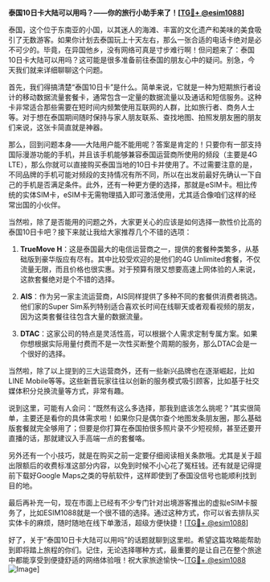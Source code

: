 **泰国10日卡大陆可以用吗？——你的旅行小助手来了！[[TG💪+ @esim1088](https://t.me/s/esim1088)]**

泰国，这个位于东南亚的小国，以其迷人的海滩、丰富的文化遗产和美味的美食吸引了无数游客。如果你计划去泰国玩上十天左右，那么一张合适的电话卡绝对是必不可少的。毕竟，在异国他乡，没有网络可真是寸步难行啊！但问题来了：泰国10日卡大陆可以用吗？这可能是很多准备前往泰国的朋友心中的疑问。别急，今天我们就来详细聊聊这个问题。

首先，我们得搞清楚“泰国10日卡”是什么。简单来说，它就是一种为短期旅行者设计的移动数据流量套餐卡，通常包含一定量的数据流量以及通话和短信服务。这种卡非常适合那些需要在短时间内频繁使用互联网的人群，比如旅行者、商务人士等。对于想在泰国期间随时保持与家人朋友联系、查找地图、拍照发朋友圈的朋友们来说，这张卡简直就是神器。

那么，回到问题本身——大陆用户能不能用呢？答案是肯定的！只要你有一部支持国际漫游功能的手机，并且该手机能够兼容泰国运营商所使用的频段（主要是4G LTE），那么你就可以直接购买泰国当地的10日卡并使用了。不过需要注意的是，不同品牌的手机可能对频段的支持情况有所不同，所以在出发前最好先确认一下自己的手机是否满足条件。此外，还有一种更方便的选择，那就是eSIM卡。相比传统的实体SIM卡，eSIM卡无需物理插入即可激活使用，尤其适合像咱们这样的经常出国的小伙伴。

当然啦，除了是否能用的问题之外，大家更关心的应该是如何选择一款性价比高的泰国10日卡吧？接下来就让我给大家推荐几个不错的选项：

1. **TrueMove H**：这是泰国最大的电信运营商之一，提供的套餐种类繁多，从基础版到豪华版应有尽有。其中比较受欢迎的是他们的4G Unlimited套餐，不仅流量无限，而且价格也很实惠。对于预算有限又想要高速上网体验的人来说，这款套餐绝对是个不错的选择。

2. **AIS**：作为另一家主流运营商，AIS同样提供了多种不同的套餐供消费者挑选。他们家的Super Sim系列特别适合喜欢长时间在线聊天或者观看视频的朋友，因为这类套餐往往包含大量的数据流量。

3. **DTAC**：这家公司的特点是灵活性高，可以根据个人需求定制专属方案。如果你想根据实际用量付费而不是一次性买断整个周期的服务，那么DTAC会是一个很好的选择。

当然啦，除了以上提到的三大运营商外，还有一些新兴品牌也在逐渐崛起，比如LINE Mobile等等。这些新晋玩家往往以创新的服务模式吸引顾客，比如基于社交媒体积分兑换流量等方式，非常有趣。

说到这里，可能有人会问：“既然有这么多选择，那我到底该怎么挑呢？”其实很简单，主要还是看你的具体需求啦！如果你只是偶尔查个地图发条朋友圈，那么基础版套餐就完全够用了；但要是你打算在泰国拍很多照片录不少短视频，甚至还要开直播的话，那就建议入手高端一点的套餐咯。

另外还有一个小技巧，就是在购买之前一定要仔细阅读相关条款哦。尤其是关于超出限额后的收费标准这部分内容，以免到时候不小心花了冤枉钱。还有就是记得提前下载好Google Maps之类的导航软件，这样即使到了泰国没信号也能顺利找到目的地。

最后再补充一句，现在市面上已经有不少专门针对出境游客推出的虚拟eSIM卡服务了，比如ESIM1088就是一个很不错的选择。通过这种方式，你可以省去排队买实体卡的麻烦，随时随地在线下单激活，超级方便快捷！[[TG💪+ @esim1088](https://t.me/s/esim1088)]

好了，关于“泰国10日卡大陆可以用吗”的话题就聊到这里啦。希望这篇攻略能帮助到即将踏上旅程的你们。记住，无论选择哪种方式，最重要的是让自己在整个旅途中都能享受到便捷舒适的网络体验哦！祝大家旅途愉快～[[TG💪+ @esim1088](https://t.me/s/esim1088) ![Image](https://i.postimg.cc/4NQfJmqS/Snipaste-2025-05-13-00-14-12.png)]